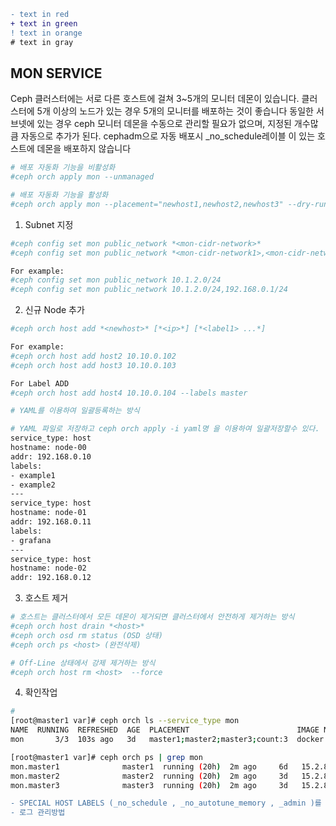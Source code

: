 ```diff
- text in red
+ text in green
! text in orange
# text in gray
```

## MON SERVICE
Ceph 클러스터에는 서로 다른 호스트에 걸쳐 3~5개의 모니터 데몬이 있습니다. 클러스터에 5개 이상의 노드가 있는 경우 5개의 모니터를 배포하는 것이 좋습니다
동일한 서브넷에 있는 경우 ceph 모니터 데몬을 수동으로 관리할 필요가 없으며, 지정된 개수많큼 자동으로 추가가 된다.
cephadm으로 자동 배포시  _no_schedule레이블 이 있는 호스트에 데몬을 배포하지 않습니다

```bash
# 배포 자동화 기능을 비활성화
#ceph orch apply mon --unmanaged

# 배포 자동화 기능을 활성화
#ceph orch apply mon --placement="newhost1,newhost2,newhost3" --dry-run

```

1. Subnet 지정
```bash
#ceph config set mon public_network *<mon-cidr-network>*
#ceph config set mon public_network *<mon-cidr-network1>,<mon-cidr-network2>*

For example:
#ceph config set mon public_network 10.1.2.0/24
#ceph config set mon public_network 10.1.2.0/24,192.168.0.1/24
```

2. 신규 Node 추가

```bash
#ceph orch host add *<newhost>* [*<ip>*] [*<label1> ...*]

For example:
#ceph orch host add host2 10.10.0.102
#ceph orch host add host3 10.10.0.103

For Label ADD
#ceph orch host add host4 10.10.0.104 --labels master

# YAML를 이용하여 일괄등록하는 방식

# YAML 파일로 저장하고 ceph orch apply -i yaml명 을 이용하여 일괄저장할수 있다.
service_type: host
hostname: node-00
addr: 192.168.0.10
labels:
- example1
- example2
---
service_type: host
hostname: node-01
addr: 192.168.0.11
labels:
- grafana
---
service_type: host
hostname: node-02
addr: 192.168.0.12

```


3. 호스트 제거

```bash
# 호스트는 클러스터에서 모든 데몬이 제거되면 클러스터에서 안전하게 제거하는 방식
#ceph orch host drain *<host>*
#ceph orch osd rm status (OSD 상태)
#ceph orch ps <host> (완전삭제)

# Off-Line 상태에서 강제 제거하는 방식
#ceph orch host rm <host>  --force
```

4. 확인작업
```bash
# 
[root@master1 var]# ceph orch ls --service_type mon 
NAME  RUNNING  REFRESHED  AGE  PLACEMENT                        IMAGE NAME                   IMAGE ID      
mon       3/3  103s ago   3d   master1;master2;master3;count:3  docker.io/ceph/ceph:v15.2.8  5553b0cb212c  

[root@master1 var]# ceph orch ps | grep mon
mon.master1              master1  running (20h)  2m ago     6d   15.2.8   docker.io/ceph/ceph:v15.2.8           5553b0cb212c  d4fe5be4fb08  
mon.master2              master2  running (20h)  2m ago     3d   15.2.8   docker.io/ceph/ceph:v15.2.8           5553b0cb212c  0d8c1e4d955d  
mon.master3              master3  running (20h)  2m ago     3d   15.2.8   docker.io/ceph/ceph:v15.2.8           5553b0cb212c  5a69a0eb944d  

```

```diff
- SPECIAL HOST LABELS (_no_schedule , _no_autotune_memory , _admin )를 이용하여 drain으로 관리방법  
- 로그 관리방법
```



